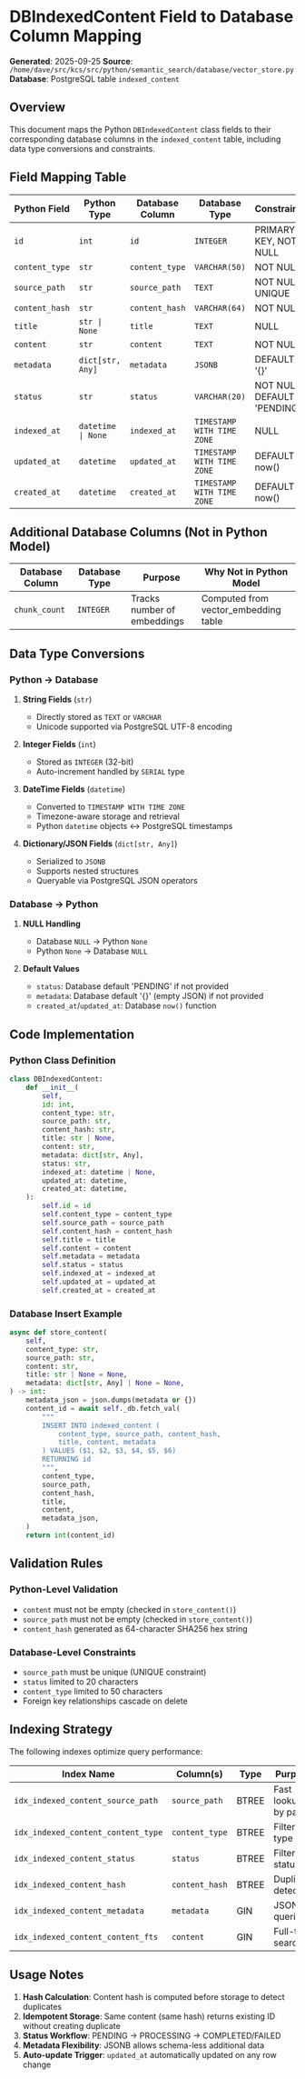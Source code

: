 # DBIndexedContent Field to Database Column Mapping

**Generated**: 2025-09-25
**Source**: `/home/dave/src/kcs/src/python/semantic_search/database/vector_store.py`
**Database**: PostgreSQL table `indexed_content`

## Overview

This document maps the Python `DBIndexedContent` class fields to their corresponding database columns in the `indexed_content` table, including data type conversions and constraints.

## Field Mapping Table

| Python Field | Python Type | Database Column | Database Type | Constraints | Notes |
|--------------|-------------|-----------------|---------------|-------------|-------|
| `id` | `int` | `id` | `INTEGER` | PRIMARY KEY, NOT NULL | Auto-generated via `SERIAL` |
| `content_type` | `str` | `content_type` | `VARCHAR(50)` | NOT NULL | Type of content (source_file, documentation) |
| `source_path` | `str` | `source_path` | `TEXT` | NOT NULL, UNIQUE | Filesystem or logical path |
| `content_hash` | `str` | `content_hash` | `VARCHAR(64)` | NOT NULL | SHA256 hash (64 hex chars) |
| `title` | `str \| None` | `title` | `TEXT` | NULL | Optional descriptive title |
| `content` | `str` | `content` | `TEXT` | NOT NULL | Full text content |
| `metadata` | `dict[str, Any]` | `metadata` | `JSONB` | DEFAULT '{}' | Flexible key-value storage |
| `status` | `str` | `status` | `VARCHAR(20)` | NOT NULL, DEFAULT 'PENDING' | PENDING/PROCESSING/COMPLETED/FAILED |
| `indexed_at` | `datetime \| None` | `indexed_at` | `TIMESTAMP WITH TIME ZONE` | NULL | When indexing completed |
| `updated_at` | `datetime` | `updated_at` | `TIMESTAMP WITH TIME ZONE` | DEFAULT now() | Auto-updated via trigger |
| `created_at` | `datetime` | `created_at` | `TIMESTAMP WITH TIME ZONE` | DEFAULT now() | Record creation time |

## Additional Database Columns (Not in Python Model)

| Database Column | Database Type | Purpose | Why Not in Python Model |
|-----------------|---------------|---------|------------------------|
| `chunk_count` | `INTEGER` | Tracks number of embeddings | Computed from vector_embedding table |

## Data Type Conversions

### Python → Database

1. **String Fields** (`str`)
   - Directly stored as `TEXT` or `VARCHAR`
   - Unicode supported via PostgreSQL UTF-8 encoding

2. **Integer Fields** (`int`)
   - Stored as `INTEGER` (32-bit)
   - Auto-increment handled by `SERIAL` type

3. **DateTime Fields** (`datetime`)
   - Converted to `TIMESTAMP WITH TIME ZONE`
   - Timezone-aware storage and retrieval
   - Python `datetime` objects ↔ PostgreSQL timestamps

4. **Dictionary/JSON Fields** (`dict[str, Any]`)
   - Serialized to `JSONB`
   - Supports nested structures
   - Queryable via PostgreSQL JSON operators

### Database → Python

1. **NULL Handling**
   - Database `NULL` → Python `None`
   - Python `None` → Database `NULL`

2. **Default Values**
   - `status`: Database default 'PENDING' if not provided
   - `metadata`: Database default '{}' (empty JSON) if not provided
   - `created_at`/`updated_at`: Database `now()` function

## Code Implementation

### Python Class Definition

```python
class DBIndexedContent:
    def __init__(
        self,
        id: int,
        content_type: str,
        source_path: str,
        content_hash: str,
        title: str | None,
        content: str,
        metadata: dict[str, Any],
        status: str,
        indexed_at: datetime | None,
        updated_at: datetime,
        created_at: datetime,
    ):
        self.id = id
        self.content_type = content_type
        self.source_path = source_path
        self.content_hash = content_hash
        self.title = title
        self.content = content
        self.metadata = metadata
        self.status = status
        self.indexed_at = indexed_at
        self.updated_at = updated_at
        self.created_at = created_at
```

### Database Insert Example

```python
async def store_content(
    self,
    content_type: str,
    source_path: str,
    content: str,
    title: str | None = None,
    metadata: dict[str, Any] | None = None,
) -> int:
    metadata_json = json.dumps(metadata or {})
    content_id = await self._db.fetch_val(
        """
        INSERT INTO indexed_content (
            content_type, source_path, content_hash,
            title, content, metadata
        ) VALUES ($1, $2, $3, $4, $5, $6)
        RETURNING id
        """,
        content_type,
        source_path,
        content_hash,
        title,
        content,
        metadata_json,
    )
    return int(content_id)
```

## Validation Rules

### Python-Level Validation

- `content` must not be empty (checked in `store_content()`)
- `source_path` must not be empty (checked in `store_content()`)
- `content_hash` generated as 64-character SHA256 hex string

### Database-Level Constraints

- `source_path` must be unique (UNIQUE constraint)
- `status` limited to 20 characters
- `content_type` limited to 50 characters
- Foreign key relationships cascade on delete

## Indexing Strategy

The following indexes optimize query performance:

| Index Name | Column(s) | Type | Purpose |
|------------|-----------|------|---------|
| `idx_indexed_content_source_path` | `source_path` | BTREE | Fast lookups by path |
| `idx_indexed_content_content_type` | `content_type` | BTREE | Filter by type |
| `idx_indexed_content_status` | `status` | BTREE | Filter by status |
| `idx_indexed_content_hash` | `content_hash` | BTREE | Duplicate detection |
| `idx_indexed_content_metadata` | `metadata` | GIN | JSON queries |
| `idx_indexed_content_content_fts` | `content` | GIN | Full-text search |

## Usage Notes

1. **Hash Calculation**: Content hash is computed before storage to detect duplicates
2. **Idempotent Storage**: Same content (same hash) returns existing ID without creating duplicate
3. **Status Workflow**: PENDING → PROCESSING → COMPLETED/FAILED
4. **Metadata Flexibility**: JSONB allows schema-less additional data
5. **Auto-update Trigger**: `updated_at` automatically updated on any row change
